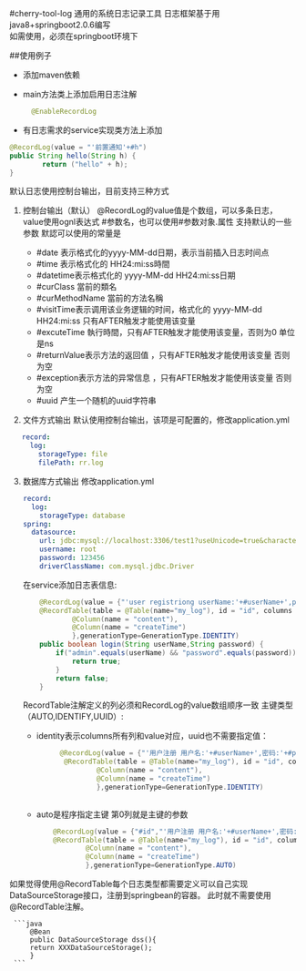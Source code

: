 #cherry-tool-log
通用的系统日志记录工具
日志框架基于用java8+springboot2.0.6编写<br/>
如需使用，必须在springboot环境下

##使用例子

- 添加maven依赖 
- main方法类上添加启用日志注解
  ```java
    @EnableRecordLog
  ```

- 有日志需求的service实现类方法上添加
```java
@RecordLog(value = "'前置通知'+#h")
public String hello(String h) {
    	return ("hello" + h);
}
```
默认日志使用控制台输出，目前支持三种方式 
 1. 控制台输出（默认）
    @RecordLog的value值是个数组，可以多条日志，value使用ognl表达式 #参数名，也可以使用#参数对象.属性
   支持默认的一些参数
    默認可以使用的常量是
     - \#date 表示格式化的yyyy-MM-dd日期，表示当前插入日志时间点
	 - \#time 表示格式化的 HH24:mi:ss時間
	 - \#datetime表示格式化的 yyyy-MM-dd HH24:mi:ss日期
	 - \#curClass 當前的類名
	 - \#curMethodName 當前的方法名稱
	 - \#visitTime表示调用该业务逻辑的时间，格式化的 yyyy-MM-dd HH24:mi:ss 只有AFTER触发才能使用该变量
	 - \#excuteTime 執行時間，只有AFTER触发才能使用该变量，否则为0 单位是ns
	 - \#returnValue表示方法的返回值 ，只有AFTER触发才能使用该变量 否则为空
	 - \#exception表示方法的异常信息 ，只有AFTER触发才能使用该变量 否则为空
	 - \#uuid 产生一个随机的uuid字符串
 
 2. 文件方式输出
   默认使用控制台输出，该项是可配置的，修改application.yml
 ```yml
    record: 
      log: 
        storageType: file
        filePath: rr.log
```
 3. 数据库方式输出
   修改application.yml
    ```yml
    record: 
      log: 
        storageType: database
    spring: 
      datasource: 
        url: jdbc:mysql://localhost:3306/test1?useUnicode=true&characterEncoding=utf8
        username: root
        password: 123456
        driverClassName: com.mysql.jdbc.Driver
    ```
    在service添加日志表信息:
    ```java
        @RecordLog(value = {"'user registriong userName:'+#userName+',password:'+#password","#datetime"})
        @RecordTable(table = @Table(name="my_log"), id = "id", columns = {
    			@Column(name = "content"), 
    			@Column(name = "createTime") 
    			},generationType=GenerationType.IDENTITY)
    	public boolean login(String userName,String password) {
    		if("admin".equals(userName) && "password".equals(password)) {
    			return true;
    		}
    		return false;
    	}
    ```
    RecordTable注解定义的列必须和RecordLog的value数组顺序一致
    主键类型（AUTO,IDENTIFY,UUID）:
      - identity表示columns所有列和value对应，uuid也不需要指定值：

      ```java
        	   @RecordLog(value = {"'用户注册 用户名:'+#userName+',密码:'+#password","#datetime"})
    			@RecordTable(table = @Table(name="my_log"), id = "id", columns = {
    					@Column(name = "content"), 
    					@Column(name = "createTime") 
    					},generationType=GenerationType.IDENTITY)
       
      ```
      - auto是程序指定主键  第0列就是主键的参数
        ```java
    		@RecordLog(value = {"#id","'用户注册 用户名:'+#userName+',密码:'+#password","#datetime"})		
			@RecordTable(table = @Table(name="my_log"), id = "id", columns = {
					@Column(name = "content"), 
					@Column(name = "createTime") 
					},generationType=GenerationType.AUTO)		
        ```
   如果觉得使用@RecordTable每个日志类型都需要定义可以自己实现DataSourceStorage接口，注册到springbean的容器。
     此时就不需要使用@RecordTable注解。
   
     ```java
	     @Bean
	     public DataSourceStorage dss(){
		 return XXXDataSourceStorage();
	     }
     ```
  

